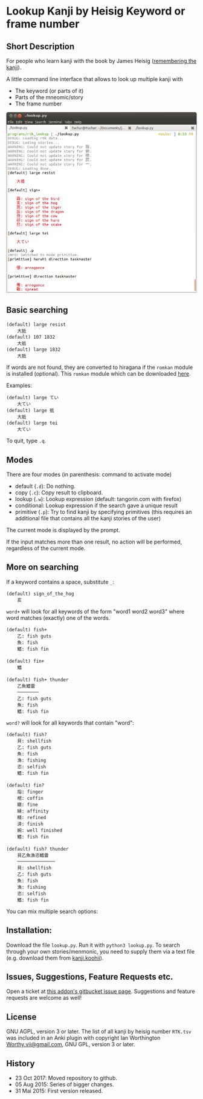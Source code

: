 # Lookup Kanji by Heisig Keyword or frame number

## Short Description

For people who learn kanji with the book by 
James Heisig ([remembering the kanji](https://en.wikipedia.org/wiki/Remembering_the_Kanji_and_Remembering_the_Hanzi)). 

A little command line interface that allows to look up multiple kanji with 

* The keyword (or parts of it)
* Parts of the mneomic/story
* The frame number

![3.png](https://raw.githubusercontent.com/klieret/readme-files/master/rtk-lookup/scrot_3.png)

## Basic searching
    
    (default) large resist
        大抵
    (default) 107 1832
        大抵
    (default) large 1832
        大抵

If words are not found, they are converted to hiragana if the ```romkan``` module is installed (optional). 
This ```romkan``` module which can be downloaded [here](https://pypi.python.org/pypi/romkan). 

Examples:
    
    (default) large てい
        大てい
    (default) large 抵
        大抵
    (default) large tei
        大てい

To quit, type ```.q```.

## Modes 

There are four modes (in parenthesis: command to activate mode)

* default (```.d```): Do nothing.
* copy (```.c```): Copy result to clipboard.
* lookup (```.w```): Lookup expression (default: tangorin.com with firefox)
* conditional: Lookup expression if the search gave a unique result
* primitive (```.p```): Try to find kanji by specifying primitives (this requires an additional file that contains all the kanji stories of the user)

The current mode is displayed by the prompt.

If the input matches more than one result, no action will be performed, regardless of the current mode.
    
## More on searching

If a keyword contains a space, substitute ```_```:

    (default) sign_of_the_hog
        亥

```word+``` will look for all keywords of the form "word1 word2 word3" where word matches (exactly) one of the words. 

    (default) fish+
        乙: fish guts
        魚: fish
        鰭: fish fin

    (default) fin+
        鰭

    (default) fish+ thunder
        乙魚鰭雷
        ────────
        乙: fish guts
        魚: fish
        鰭: fish fin


```word?``` will look for all keywords that contain "word":

    (default) fish?
        貝: shellfish
        乙: fish guts
        魚: fish
        漁: fishing
        恣: selfish
        鰭: fish fin

    (default) fin?
        指: finger
        棺: coffin
        緻: fine
        縁: affinity
        精: refined
        済: finish
        婉: well finished
        鰭: fish fin
        
    (default) fish? thunder
        貝乙魚漁恣鰭雷
        ──────────────
        貝: shellfish
        乙: fish guts
        魚: fish
        漁: fishing
        恣: selfish
        鰭: fish fin

You can mix multiple search options:

## Installation:

Download the file ```lookup.py```. Run it with ```python3 lookup.py```. To search through your own stories/menmonic, you need to supply them via a text file (e.g. download them from [kanji.koohii](https://kanji.koohii.com/)).

## Issues, Suggestions, Feature Requests etc.

Open a ticket at [this addon's gitbucket issue page](https://github.com/klieret/rtk-lookup/issues). Suggestions and feature requests are welcome as well!

## License

GNU AGPL, version 3 or later. The list of all kanji by heisig number ```RTK.tsv``` was included in an Anki plugin with copyright Ian Worthington <Worthy.vii@gmail.com>, GNU GPL, version 3 or later.

## History

* 23 Oct 2017: Moved repository to github.
* 05 Aug 2015: Series of bigger changes.
* 31 Mai 2015: First version released.
